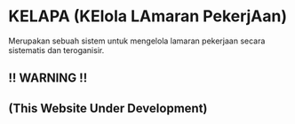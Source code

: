 # **KELAPA (KElola LAmaran PekerjAan)**

Merupakan sebuah sistem untuk mengelola lamaran pekerjaan secara sistematis dan teroganisir.

## **!! WARNING !!**

## (This Website Under Development)
